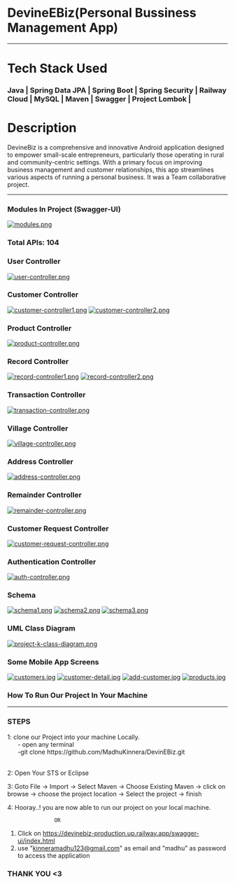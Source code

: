 
# DevineEBiz(Personal Bussiness Management App)


---


# Tech Stack Used

<h3>Java | Spring Data JPA | Spring Boot | Spring Security | Railway Cloud | MySQL | Maven | Swagger | Project Lombok |</h3>

# Description

DevineBiz is a comprehensive and innovative Android application designed to empower small-scale entrepreneurs, 
particularly those operating in rural and community-centric settings.
With a primary focus on improving business management and customer relationships,
this app streamlines various aspects of running a personal business. It was a Team collaborative project.

---

### Modules In Project (Swagger-UI)
[![modules.png](https://i.postimg.cc/0N3pxpM6/modules.png)](https://postimg.cc/sBYB4GJy)


### Total APIs: 104

### User Controller
[![user-controller.png](https://i.postimg.cc/655Tj8qF/user-controller.png)](https://postimg.cc/dDpqDt89)

### Customer Controller
[![customer-controller1.png](https://i.postimg.cc/PJbZm96Z/customer-controller1.png)](https://postimg.cc/sGXvz6CD)
[![customer-controller2.png](https://i.postimg.cc/L5FLg2V2/customer-controller2.png)](https://postimg.cc/r0gKv6bP)


### Product Controller
[![product-controller.png](https://i.postimg.cc/wTVL3KRY/product-controller.png)](https://postimg.cc/BXjXwVCm)

### Record Controller
[![record-controller1.png](https://i.postimg.cc/RVXJ4c2M/record-controller1.png)](https://postimg.cc/gnL2K6Y5)
[![record-controller2.png](https://i.postimg.cc/mgkzDPG7/record-controller2.png)](https://postimg.cc/qNfMDMq7)



### Transaction Controller
[![transaction-controller.png](https://i.postimg.cc/ZRtCVjvL/transaction-controller.png)](https://postimg.cc/hJsDGLrJ)

### Village Controller
[![village-controller.png](https://i.postimg.cc/Z5WnmXrc/village-controller.png)](https://postimg.cc/ZWh4F7sB)


### Address Controller
[![address-controller.png](https://i.postimg.cc/25Xx6sJS/address-controller.png)](https://postimg.cc/3ymGfcYs)


### Remainder Controller
[![remainder-controller.png](https://i.postimg.cc/028KTtWW/remainder-controller.png)](https://postimg.cc/K4HYL5yB)


### Customer Request Controller
[![customer-request-controller.png](https://i.postimg.cc/W1Nm7pc4/customer-request-controller.png)](https://postimg.cc/gn76zWJ9)


### Authentication Controller
[![auth-controller.png](https://i.postimg.cc/zG77mbFW/auth-controller.png)](https://postimg.cc/cvKwwJj4)


### Schema 
[![schema1.png](https://i.postimg.cc/4y17KtdQ/schema1.png)](https://postimg.cc/hQfP6XVX)
[![schema2.png](https://i.postimg.cc/dVf7TJqp/schema2.png)](https://postimg.cc/dh8QbPZj)
[![schema3.png](https://i.postimg.cc/fW70g4KS/schema3.png)](https://postimg.cc/vDBBcNCG)

### UML Class Diagram
[![project-k-class-diagram.png](https://i.postimg.cc/Bn06P3VQ/project-k-class-diagram.png)](https://postimg.cc/SJgqHB4w)


### Some Mobile App Screens
[![customers.jpg](https://i.postimg.cc/5NqqvYGG/customers.jpg)](https://postimg.cc/jL27Y5RQ)
[![customer-detail.jpg](https://i.postimg.cc/vmDWpPBF/customer-detail.jpg)](https://postimg.cc/zLZbhFK0)
[![add-customer.jpg](https://i.postimg.cc/ZnNHXwwK/add-customer.jpg)](https://postimg.cc/T5RnDJ8Z)
[![products.jpg](https://i.postimg.cc/qR327zy1/products.jpg)](https://postimg.cc/zbqytDdh)


### How To Run Our Project In Your Machine

---
<h3> STEPS</h3>
1: clone our Project into your machine Locally.<br>
   &nbsp; &nbsp; &nbsp; - open any terminal <br>
    &nbsp; &nbsp; &nbsp; -git clone https://github.com/MadhuKinnera/DevinEBiz.git
    <br>
    <br>

2: Open Your STS or Eclipse

3: Goto File -> Import -> Select Maven -> Choose Existing Maven -> click on browse -> choose the project location 
            -> Select the project -> finish 
            
4: Hooray..! you are now able to run our project on your local machine.

                   OR


1. Click on https://devinebiz-production.up.railway.app/swagger-ui/index.html
2. use "kinneramadhu123@gmail.com" as email and "madhu" as password to access the application

### THANK YOU <3


